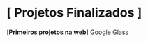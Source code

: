 # [ Projetos Finalizados ]
 [<strong>Primeiros projetos na web</strong>]
 <a href="https://pcmakeeer.github.io/finalizados/google-glass/" target="_blank">Google Glass</a>


